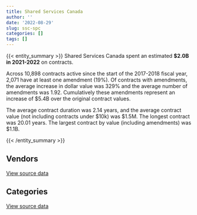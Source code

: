 ```yaml
---
title: Shared Services Canada
author: ''
date: '2022-08-29'
slug: ssc-spc
categories: []
tags: []
---
```


<script src="/rmarkdown-libs/htmlwidgets/htmlwidgets.js"></script>
<link href="/rmarkdown-libs/datatables-css/datatables-crosstalk.css" rel="stylesheet" />
<script src="/rmarkdown-libs/datatables-binding/datatables.js"></script>
<script src="/rmarkdown-libs/jquery/jquery-3.6.0.min.js"></script>
<link href="/rmarkdown-libs/dt-core-bootstrap/css/dataTables.bootstrap.min.css" rel="stylesheet" />
<link href="/rmarkdown-libs/dt-core-bootstrap/css/dataTables.bootstrap.extra.css" rel="stylesheet" />
<script src="/rmarkdown-libs/dt-core-bootstrap/js/jquery.dataTables.min.js"></script>
<script src="/rmarkdown-libs/dt-core-bootstrap/js/dataTables.bootstrap.min.js"></script>
<link href="/rmarkdown-libs/crosstalk/css/crosstalk.min.css" rel="stylesheet" />
<script src="/rmarkdown-libs/crosstalk/js/crosstalk.min.js"></script>
<script src="/rmarkdown-libs/htmlwidgets/htmlwidgets.js"></script>
<link href="/rmarkdown-libs/datatables-css/datatables-crosstalk.css" rel="stylesheet" />
<script src="/rmarkdown-libs/datatables-binding/datatables.js"></script>
<script src="/rmarkdown-libs/jquery/jquery-3.6.0.min.js"></script>
<link href="/rmarkdown-libs/dt-core-bootstrap/css/dataTables.bootstrap.min.css" rel="stylesheet" />
<link href="/rmarkdown-libs/dt-core-bootstrap/css/dataTables.bootstrap.extra.css" rel="stylesheet" />
<script src="/rmarkdown-libs/dt-core-bootstrap/js/jquery.dataTables.min.js"></script>
<script src="/rmarkdown-libs/dt-core-bootstrap/js/dataTables.bootstrap.min.js"></script>
<link href="/rmarkdown-libs/crosstalk/css/crosstalk.min.css" rel="stylesheet" />
<script src="/rmarkdown-libs/crosstalk/js/crosstalk.min.js"></script>

{{< entity_summary >}}
Shared Services Canada spent an estimated **\$2.0B in 2021-2022** on contracts.

Across 10,898 contracts active since the start of the 2017-2018 fiscal year, 2,071 have at least one amendment (19%). Of contracts with amendments, the average increase in dollar value was 329% and the average number of amendments was 1.92. Cumulatively these amendments represent an increase of \$5.4B over the original contract values.

The average contract duration was 2.14 years, and the average contract value (not including contracts under \$10k) was \$1.5M. The longest contract was 20.01 years. The largest contract by value (including amendments) was \$1.1B.

{{< /entity_summary >}}

## Vendors

<div id="htmlwidget-1" style="width:100%;height:auto;" class="datatables html-widget"></div>
<script type="application/json" data-for="htmlwidget-1">{"x":{"style":"bootstrap","filter":"none","vertical":false,"data":[["<a href=\"/vendors/2keys/\">2KEYS<\/a>","<a href=\"/vendors/3d_datacomm/\">3D DATACOMM<\/a>","<a href=\"/vendors/49_solutions/\">49 SOLUTIONS<\/a>","<a href=\"/vendors/4plan_consulting/\">4PLAN CONSULTING<\/a>","<a href=\"/vendors/529040_ontario_and_880382/\">529040 ONTARIO AND 880382<\/a>","<a href=\"/vendors/accenture/\">ACCENTURE<\/a>","<a href=\"/vendors/access_2_networks/\">ACCESS 2 NETWORKS<\/a>","<a href=\"/vendors/action_personnel_of_ottawa_hull/\">ACTION PERSONNEL OF OTTAWA HULL<\/a>","<a href=\"/vendors/adga_group/\">ADGA GROUP<\/a>","<a href=\"/vendors/adobe/\">ADOBE<\/a>","<a href=\"/vendors/adrm_technology_consulting/\">ADRM TECHNOLOGY CONSULTING<\/a>","<a href=\"/vendors/advanced_business_interiors/\">ADVANCED BUSINESS INTERIORS<\/a>","<a href=\"/vendors/advanced_chippewa_technologies/\">ADVANCED CHIPPEWA TECHNOLOGIES<\/a>","<a href=\"/vendors/altis_human_resources/\">ALTIS HUMAN RESOURCES<\/a>","<a href=\"/vendors/amazon/\">AMAZON<\/a>","<a href=\"/vendors/anixter_canada/\">ANIXTER CANADA<\/a>","<a href=\"/vendors/applied_electonics/\">APPLIED ELECTONICS<\/a>","<a href=\"/vendors/apption/\">APPTION<\/a>","<a href=\"/vendors/artemp_personnel_services/\">ARTEMP PERSONNEL SERVICES<\/a>","<a href=\"/vendors/asokan_business_interiors/\">ASOKAN BUSINESS INTERIORS<\/a>","<a href=\"/vendors/atlantic_business_interiors/\">ATLANTIC BUSINESS INTERIORS<\/a>","<a href=\"/vendors/attachmate/\">ATTACHMATE<\/a>","<a href=\"/vendors/avi_spl_canada/\">AVI SPL CANADA<\/a>","<a href=\"/vendors/b_l_associates/\">B L ASSOCIATES<\/a>","<a href=\"/vendors/bdo_canada/\">BDO CANADA<\/a>","<a href=\"/vendors/bell_and_howell_canada/\">BELL AND HOWELL CANADA<\/a>","<a href=\"/vendors/bell_canada/\">BELL CANADA<\/a>","<a href=\"/vendors/black_mcdonald/\">BLACK MCDONALD<\/a>","<a href=\"/vendors/blackberry/\">BLACKBERRY<\/a>","<a href=\"/vendors/bmc_software/\">BMC SOFTWARE<\/a>","<a href=\"/vendors/bmc_software_canada/\">BMC SOFTWARE CANADA<\/a>","<a href=\"/vendors/bragg_communications/\">BRAGG COMMUNICATIONS<\/a>","<a href=\"/vendors/brookfield_global_integrated_solutions/\">BROOKFIELD GLOBAL INTEGRATED SOLUTIONS<\/a>","<a href=\"/vendors/ca/\">CA<\/a>","<a href=\"/vendors/cache_computer_consulting/\">CACHE COMPUTER CONSULTING<\/a>","<a href=\"/vendors/calian/\">CALIAN<\/a>","<a href=\"/vendors/canadian_corps_of_commissionaires/\">CANADIAN CORPS OF COMMISSIONAIRES<\/a>","<a href=\"/vendors/canon/\">CANON<\/a>","<a href=\"/vendors/carahsoft_technology/\">CARAHSOFT TECHNOLOGY<\/a>","<a href=\"/vendors/cbci_telecom/\">CBCI TELECOM<\/a>","<a href=\"/vendors/cdw_canada/\">CDW CANADA<\/a>","<a href=\"/vendors/cellebrite/\">CELLEBRITE<\/a>","<a href=\"/vendors/ceridian/\">CERIDIAN<\/a>","<a href=\"/vendors/cgi/\">CGI<\/a>","<a href=\"/vendors/channel_management_international/\">CHANNEL MANAGEMENT INTERNATIONAL<\/a>","<a href=\"/vendors/charron_human_resources/\">CHARRON HUMAN RESOURCES<\/a>","<a href=\"/vendors/charter_telecom/\">CHARTER TELECOM<\/a>","<a href=\"/vendors/cistel_technology/\">CISTEL TECHNOLOGY<\/a>","<a href=\"/vendors/citrix/\">CITRIX<\/a>","<a href=\"/vendors/click_networks/\">CLICK NETWORKS<\/a>","<a href=\"/vendors/closereach/\">CLOSEREACH<\/a>","<a href=\"/vendors/cnw_group/\">CNW GROUP<\/a>","<a href=\"/vendors/co_ven/\">CO VEN<\/a>","<a href=\"/vendors/cofomo/\">COFOMO<\/a>","<a href=\"/vendors/combat_networks/\">COMBAT NETWORKS<\/a>","<a href=\"/vendors/commvault_systems/\">COMMVAULT SYSTEMS<\/a>","<a href=\"/vendors/compucom_canada/\">COMPUCOM CANADA<\/a>","<a href=\"/vendors/compugen/\">COMPUGEN<\/a>","<a href=\"/vendors/computer_associates_canada/\">COMPUTER ASSOCIATES CANADA<\/a>","<a href=\"/vendors/conexsys/\">CONEXSYS<\/a>","<a href=\"/vendors/connex_telecommunications/\">CONNEX TELECOMMUNICATIONS<\/a>","<a href=\"/vendors/coradix_technology_consulting/\">CORADIX TECHNOLOGY CONSULTING<\/a>","<a href=\"/vendors/cossette_communications/\">COSSETTE COMMUNICATIONS<\/a>","<a href=\"/vendors/csdc_systems/\">CSDC SYSTEMS<\/a>","<a href=\"/vendors/cytelligence/\">CYTELLIGENCE<\/a>","<a href=\"/vendors/dalhousie_university/\">DALHOUSIE UNIVERSITY<\/a>","<a href=\"/vendors/dalian_enterprises/\">DALIAN ENTERPRISES<\/a>","<a href=\"/vendors/decisive_group/\">DECISIVE GROUP<\/a>","<a href=\"/vendors/dell_computer/\">DELL COMPUTER<\/a>","<a href=\"/vendors/deloitte_and_touche/\">DELOITTE AND TOUCHE<\/a>","<a href=\"/vendors/diligens/\">DILIGENS<\/a>","<a href=\"/vendors/dls_technology/\">DLS TECHNOLOGY<\/a>","<a href=\"/vendors/dnr_consulting_group/\">DNR CONSULTING GROUP<\/a>","<a href=\"/vendors/donna_cona/\">DONNA CONA<\/a>","<a href=\"/vendors/eagle_professional_resources/\">EAGLE PROFESSIONAL RESOURCES<\/a>","<a href=\"/vendors/eclipsys_solutions/\">ECLIPSYS SOLUTIONS<\/a>","<a href=\"/vendors/ecole_de_langues_abce/\">ECOLE DE LANGUES ABCE<\/a>","<a href=\"/vendors/ecole_de_langues_la_cite/\">ECOLE DE LANGUES LA CITE<\/a>","<a href=\"/vendors/empowered_networks/\">EMPOWERED NETWORKS<\/a>","<a href=\"/vendors/entrust/\">ENTRUST<\/a>","<a href=\"/vendors/environics_research_group/\">ENVIRONICS RESEARCH GROUP<\/a>","<a href=\"/vendors/ernst_young/\">ERNST YOUNG<\/a>","<a href=\"/vendors/evaluation_personnel_selection/\">EVALUATION PERSONNEL SELECTION<\/a>","<a href=\"/vendors/excel_human_resources/\">EXCEL HUMAN RESOURCES<\/a>","<a href=\"/vendors/fast_forward_french/\">FAST FORWARD FRENCH<\/a>","<a href=\"/vendors/fast_track_staffing/\">FAST TRACK STAFFING<\/a>","<a href=\"/vendors/fca_canada/\">FCA CANADA<\/a>","<a href=\"/vendors/felix_technology/\">FELIX TECHNOLOGY<\/a>","<a href=\"/vendors/ference_company_consulting/\">FERENCE COMPANY CONSULTING<\/a>","<a href=\"/vendors/ford_motor_company/\">FORD MOTOR COMPANY<\/a>","<a href=\"/vendors/forrester_research/\">FORRESTER RESEARCH<\/a>","<a href=\"/vendors/foxit_software/\">FOXIT SOFTWARE<\/a>","<a href=\"/vendors/gartner/\">GARTNER<\/a>","<a href=\"/vendors/general_dynamics/\">GENERAL DYNAMICS<\/a>","<a href=\"/vendors/general_motors/\">GENERAL MOTORS<\/a>","<a href=\"/vendors/genesis_integration/\">GENESIS INTEGRATION<\/a>","<a href=\"/vendors/glasshouse_systems/\">GLASSHOUSE SYSTEMS<\/a>","<a href=\"/vendors/global_knowledge/\">GLOBAL KNOWLEDGE<\/a>","<a href=\"/vendors/global_upholstery/\">GLOBAL UPHOLSTERY<\/a>","<a href=\"/vendors/goss_gilroy/\">GOSS GILROY<\/a>","<a href=\"/vendors/grand_toy/\">GRAND TOY<\/a>","<a href=\"/vendors/graybridge_international_consulting/\">GRAYBRIDGE INTERNATIONAL CONSULTING<\/a>","<a href=\"/vendors/gsi_international_consulting/\">GSI INTERNATIONAL CONSULTING<\/a>","<a href=\"/vendors/haworth/\">HAWORTH<\/a>","<a href=\"/vendors/hewlett_packard/\">HEWLETT PACKARD<\/a>","<a href=\"/vendors/hitachi_data_systems/\">HITACHI DATA SYSTEMS<\/a>","<a href=\"/vendors/horizant/\">HORIZANT<\/a>","<a href=\"/vendors/hypertec/\">HYPERTEC<\/a>","<a href=\"/vendors/i4c_information_technology/\">I4C INFORMATION TECHNOLOGY<\/a>","<a href=\"/vendors/ibiska_telecom/\">IBISKA TELECOM<\/a>","<a href=\"/vendors/ibm_canada/\">IBM CANADA<\/a>","<a href=\"/vendors/iceberg_networks/\">ICEBERG NETWORKS<\/a>","<a href=\"/vendors/ifathom/\">IFATHOM<\/a>","<a href=\"/vendors/info_tech_research_group/\">INFO TECH RESEARCH GROUP<\/a>","<a href=\"/vendors/inmarsat_solutions/\">INMARSAT SOLUTIONS<\/a>","<a href=\"/vendors/insa/\">INSA<\/a>","<a href=\"/vendors/integra_networks/\">INTEGRA NETWORKS<\/a>","<a href=\"/vendors/interactive_audio_visual/\">INTERACTIVE AUDIO VISUAL<\/a>","<a href=\"/vendors/ipss/\">IPSS<\/a>","<a href=\"/vendors/iron_mountain/\">IRON MOUNTAIN<\/a>","<a href=\"/vendors/ism_information_systems_management/\">ISM INFORMATION SYSTEMS MANAGEMENT<\/a>","<a href=\"/vendors/it_net_consultants/\">IT NET CONSULTANTS<\/a>","<a href=\"/vendors/itex/\">ITEX<\/a>","<a href=\"/vendors/keydata_associates/\">KEYDATA ASSOCIATES<\/a>","<a href=\"/vendors/kia_canada/\">KIA CANADA<\/a>","<a href=\"/vendors/konica_minolta_business_solutions/\">KONICA MINOLTA BUSINESS SOLUTIONS<\/a>","<a href=\"/vendors/kpmg/\">KPMG<\/a>","<a href=\"/vendors/kyndryl_canada/\">KYNDRYL CANADA<\/a>","<a href=\"/vendors/language_research_development_group/\">LANGUAGE RESEARCH DEVELOPMENT GROUP<\/a>","<a href=\"/vendors/lannick_contract_solutions/\">LANNICK CONTRACT SOLUTIONS<\/a>","<a href=\"/vendors/laurentian_technologies/\">LAURENTIAN TECHNOLOGIES<\/a>","<a href=\"/vendors/linovati/\">LINOVATI<\/a>","<a href=\"/vendors/lumina_it/\">LUMINA IT<\/a>","<a href=\"/vendors/maplesoft_consulting/\">MAPLESOFT CONSULTING<\/a>","<a href=\"/vendors/maxsys_staffing_and_consulting/\">MAXSYS STAFFING AND CONSULTING<\/a>","<a href=\"/vendors/mcafee_international/\">MCAFEE INTERNATIONAL<\/a>","<a href=\"/vendors/mdos_consulting/\">MDOS CONSULTING<\/a>","<a href=\"/vendors/media_q/\">MEDIA Q<\/a>","<a href=\"/vendors/messa_computing/\">MESSA COMPUTING<\/a>","<a href=\"/vendors/metocean_telematics/\">METOCEAN TELEMATICS<\/a>","<a href=\"/vendors/mgis/\">MGIS<\/a>","<a href=\"/vendors/michael_wager_consulting/\">MICHAEL WAGER CONSULTING<\/a>","<a href=\"/vendors/micro_focus_canada/\">MICRO FOCUS CANADA<\/a>","<a href=\"/vendors/microsoft_canada/\">MICROSOFT CANADA<\/a>","<a href=\"/vendors/mindwire_systems/\">MINDWIRE SYSTEMS<\/a>","<a href=\"/vendors/mishkumi_technologies/\">MISHKUMI TECHNOLOGIES<\/a>","<a href=\"/vendors/mnp/\">MNP<\/a>","<a href=\"/vendors/modis_canada/\">MODIS CANADA<\/a>","<a href=\"/vendors/moore_canada/\">MOORE CANADA<\/a>","<a href=\"/vendors/mts_allstream/\">MTS ALLSTREAM<\/a>","<a href=\"/vendors/nattiq/\">NATTIQ<\/a>","<a href=\"/vendors/nav_canada/\">NAV CANADA<\/a>","<a href=\"/vendors/navpoint_consulting_group/\">NAVPOINT CONSULTING GROUP<\/a>","<a href=\"/vendors/newfound_recruiting/\">NEWFOUND RECRUITING<\/a>","<a href=\"/vendors/nisha_techonologies/\">NISHA TECHONOLOGIES<\/a>","<a href=\"/vendors/nissan_canada/\">NISSAN CANADA<\/a>","<a href=\"/vendors/nitam_solutions/\">NITAM SOLUTIONS<\/a>","<a href=\"/vendors/nortac_defence/\">NORTAC DEFENCE<\/a>","<a href=\"/vendors/northern_micro/\">NORTHERN MICRO<\/a>","<a href=\"/vendors/northwestel/\">NORTHWESTEL<\/a>","<a href=\"/vendors/nova_networks/\">NOVA NETWORKS<\/a>","<a href=\"/vendors/onx_enterprise_solutions/\">ONX ENTERPRISE SOLUTIONS<\/a>","<a href=\"/vendors/openframe_technologies/\">OPENFRAME TECHNOLOGIES<\/a>","<a href=\"/vendors/opentext/\">OPENTEXT<\/a>","<a href=\"/vendors/oproma/\">OPROMA<\/a>","<a href=\"/vendors/optiv_canada_federal/\">OPTIV CANADA FEDERAL<\/a>","<a href=\"/vendors/oracle_canada/\">ORACLE CANADA<\/a>","<a href=\"/vendors/orangutech/\">ORANGUTECH<\/a>","<a href=\"/vendors/phaselock_systems_international/\">PHASELOCK SYSTEMS INTERNATIONAL<\/a>","<a href=\"/vendors/pitney_bowes/\">PITNEY BOWES<\/a>","<a href=\"/vendors/pleiad_canada/\">PLEIAD CANADA<\/a>","<a href=\"/vendors/portage_personnel/\">PORTAGE PERSONNEL<\/a>","<a href=\"/vendors/postmedia_network/\">POSTMEDIA NETWORK<\/a>","<a href=\"/vendors/pragmatic_conferencing/\">PRAGMATIC CONFERENCING<\/a>","<a href=\"/vendors/pricewaterhouse_coopers/\">PRICEWATERHOUSE COOPERS<\/a>","<a href=\"/vendors/printers_plus/\">PRINTERS PLUS<\/a>","<a href=\"/vendors/promaxis/\">PROMAXIS<\/a>","<a href=\"/vendors/prosci_canada/\">PROSCI CANADA<\/a>","<a href=\"/vendors/protak_consulting_group/\">PROTAK CONSULTING GROUP<\/a>","<a href=\"/vendors/purelogic/\">PURELOGIC<\/a>","<a href=\"/vendors/purespirit_solutions/\">PURESPIRIT SOLUTIONS<\/a>","<a href=\"/vendors/qmr/\">QMR<\/a>","<a href=\"/vendors/quantum_management_services/\">QUANTUM MANAGEMENT SERVICES<\/a>","<a href=\"/vendors/r_e_gilmore_investments/\">R E GILMORE INVESTMENTS<\/a>","<a href=\"/vendors/r2i/\">R2I<\/a>","<a href=\"/vendors/randstad/\">RANDSTAD<\/a>","<a href=\"/vendors/raymond_chabot_grant_thornton/\">RAYMOND CHABOT GRANT THORNTON<\/a>","<a href=\"/vendors/rhea/\">RHEA<\/a>","<a href=\"/vendors/ricoh/\">RICOH<\/a>","<a href=\"/vendors/rogers/\">ROGERS<\/a>","<a href=\"/vendors/salesforce_canada/\">SALESFORCE CANADA<\/a>","<a href=\"/vendors/samson_associes/\">SAMSON ASSOCIES<\/a>","<a href=\"/vendors/sap/\">SAP<\/a>","<a href=\"/vendors/sas_institute/\">SAS INSTITUTE<\/a>","<a href=\"/vendors/sasktel/\">SASKTEL<\/a>","<a href=\"/vendors/scalar_decisions/\">SCALAR DECISIONS<\/a>","<a href=\"/vendors/securekey_technologies/\">SECUREKEY TECHNOLOGIES<\/a>","<a href=\"/vendors/shaw_cable/\">SHAW CABLE<\/a>","<a href=\"/vendors/shi_canada/\">SHI CANADA<\/a>","<a href=\"/vendors/si_systems/\">SI SYSTEMS<\/a>","<a href=\"/vendors/sierra_systems_group/\">SIERRA SYSTEMS GROUP<\/a>","<a href=\"/vendors/simplex_grinnell/\">SIMPLEX GRINNELL<\/a>","<a href=\"/vendors/softchoice/\">SOFTCHOICE<\/a>","<a href=\"/vendors/sra_staffing_solutions/\">SRA STAFFING SOLUTIONS<\/a>","<a href=\"/vendors/stoneworks_technologies/\">STONEWORKS TECHNOLOGIES<\/a>","<a href=\"/vendors/subaru_canada/\">SUBARU CANADA<\/a>","<a href=\"/vendors/suse_software_solutions_canada/\">SUSE SOFTWARE SOLUTIONS CANADA<\/a>","<a href=\"/vendors/synersolutions_technologies/\">SYNERSOLUTIONS TECHNOLOGIES<\/a>","<a href=\"/vendors/systematix_solutions/\">SYSTEMATIX SOLUTIONS<\/a>","<a href=\"/vendors/systemscope/\">SYSTEMSCOPE<\/a>","<a href=\"/vendors/tecsis/\">TECSIS<\/a>","<a href=\"/vendors/teknion/\">TEKNION<\/a>","<a href=\"/vendors/teksystems_canada/\">TEKSYSTEMS CANADA<\/a>","<a href=\"/vendors/telecom_computer_services/\">TELECOM COMPUTER SERVICES<\/a>","<a href=\"/vendors/telesat/\">TELESAT<\/a>","<a href=\"/vendors/telus_canada/\">TELUS CANADA<\/a>","<a href=\"/vendors/teramach_technologies/\">TERAMACH TECHNOLOGIES<\/a>","<a href=\"/vendors/tes_contract_services/\">TES CONTRACT SERVICES<\/a>","<a href=\"/vendors/testforce_systems/\">TESTFORCE SYSTEMS<\/a>","<a href=\"/vendors/thales/\">THALES<\/a>","<a href=\"/vendors/the_aim_group/\">THE AIM GROUP<\/a>","<a href=\"/vendors/the_it_broker/\">THE IT BROKER<\/a>","<a href=\"/vendors/the_ktl_group/\">THE KTL GROUP<\/a>","<a href=\"/vendors/the_mathworks/\">THE MATHWORKS<\/a>","<a href=\"/vendors/the_right_door_consulting/\">THE RIGHT DOOR CONSULTING<\/a>","<a href=\"/vendors/think_on/\">THINK ON<\/a>","<a href=\"/vendors/thomas_schmidt/\">THOMAS SCHMIDT<\/a>","<a href=\"/vendors/tiree/\">TIREE<\/a>","<a href=\"/vendors/toshiba_canada/\">TOSHIBA CANADA<\/a>","<a href=\"/vendors/totem_offisource/\">TOTEM OFFISOURCE<\/a>","<a href=\"/vendors/toyota/\">TOYOTA<\/a>","<a href=\"/vendors/tpg_technology_consultants/\">TPG TECHNOLOGY CONSULTANTS<\/a>","<a href=\"/vendors/track24_canada/\">TRACK24 CANADA<\/a>","<a href=\"/vendors/transpolar_technology/\">TRANSPOLAR TECHNOLOGY<\/a>","<a href=\"/vendors/trm_technologies/\">TRM TECHNOLOGIES<\/a>","<a href=\"/vendors/tundra_technical_solutions/\">TUNDRA TECHNICAL SOLUTIONS<\/a>","<a href=\"/vendors/turtle_island_staffing/\">TURTLE ISLAND STAFFING<\/a>","<a href=\"/vendors/unisoft_international/\">UNISOFT INTERNATIONAL<\/a>","<a href=\"/vendors/unisys_canada/\">UNISYS CANADA<\/a>","<a href=\"/vendors/united_rentals_of_canada/\">UNITED RENTALS OF CANADA<\/a>","<a href=\"/vendors/university_of_new_brunswick/\">UNIVERSITY OF NEW BRUNSWICK<\/a>","<a href=\"/vendors/university_of_ottawa/\">UNIVERSITY OF OTTAWA<\/a>","<a href=\"/vendors/valcom_consulting/\">VALCOM CONSULTING<\/a>","<a href=\"/vendors/veritaaq_technology_house/\">VERITAAQ TECHNOLOGY HOUSE<\/a>","<a href=\"/vendors/veritas_technologies/\">VERITAS TECHNOLOGIES<\/a>","<a href=\"/vendors/vmware/\">VMWARE<\/a>","<a href=\"/vendors/westbury_national_show_systems/\">WESTBURY NATIONAL SHOW SYSTEMS<\/a>","<a href=\"/vendors/wills_transfer/\">WILLS TRANSFER<\/a>","<a href=\"/vendors/wolters_kluwer/\">WOLTERS KLUWER<\/a>","<a href=\"/vendors/workdynamics_technologies/\">WORKDYNAMICS TECHNOLOGIES<\/a>","<a href=\"/vendors/wpp_group_canada_communications/\">WPP GROUP CANADA COMMUNICATIONS<\/a>","<a href=\"/vendors/xerox/\">XEROX<\/a>","<a href=\"/vendors/zayo_canada/\">ZAYO CANADA<\/a>","<a href=\"/vendors/zycom/\">ZYCOM<\/a>"],[23044841.14,355116.65,null,9325.89,7720.6,24634,4124009.08,null,13469600.77,749190.01,6656950.96,548802.19,8432736.3,346398.36,null,83683.81,683638.36,null,0,348496.91,12920.25,457353.41,1312576.9,1500286.03,854691.6,1962773.07,350744432.57,null,3370409.13,2122392.86,7394756.31,2234837.59,null,null,49330.03,8877613.69,3765014.53,1152397.93,3472992.85,6202125.04,4315412.75,974749.79,null,4184275.59,638888.64,null,null,97051.49,3631518.71,6910280.37,1060622.32,6931.93,921015.01,4273825.45,10015218.15,2929434.56,16846587.28,2502830.18,29535466.72,7057598.99,53462.66,1060586.38,85668.2,98659.32,5650000,null,1024995.31,12042727.09,7151916.73,815336.03,1342859.88,291101.6,5576205.8,3612803.27,null,10347126.15,162132.59,null,4498636.88,5719818.91,83945.9,null,null,503521.69,119968.8,49268,312094.46,null,null,4379.78,71592.1,null,3297563.3,258186.22,null,277053.49,1410415.46,1176534.07,null,null,301688.93,null,null,null,10003896.09,3214140.27,35019.49,1423936.45,86046.12,24090548.03,311852781.28,1367746.62,null,56701.42,22975170.75,14386886.94,1101343.33,25561.26,11551663.32,215905.36,null,null,21372497.64,1455571.28,null,3647.34,1375479.55,4655873.68,2024269.81,174777.2,932771.33,629921.75,17239.74,23355762.34,6580.73,1731180.36,1438641.56,null,null,4825009.55,null,556659.09,8275829.82,104395361.52,239464.76,277023.27,217480.71,6611085.94,346902.21,5565472.43,15785.52,68433.93,2467458.81,null,6656304.59,703508.93,null,4194194.97,12411161.62,4450446.3,8386.79,2405037.5,null,null,null,2091428.75,10433187.24,null,31262.93,47500.51,20556.22,135446.98,79329.46,3720419.69,15090610.73,61119.13,16592.67,75073.81,4778050.27,5688969.64,648516.57,132937.48,48865.61,null,null,700259.44,168548.09,19873.7,582957.35,51189456.92,null,287584.07,371624.38,2033494.91,4296861.13,486574.29,4403932.33,1118179.74,836400.47,9077378.26,142521.25,296186.21,1740850.27,null,6316898.53,null,null,null,60345.56,null,24995.6,152233.35,32803204.58,3395541.7,16193198.67,96061452.71,23101619.46,9889165.37,721127.18,768541.3,1761347.69,181849.78,3422135.45,95900.05,185114.96,null,281808.38,1034357.37,314282.16,null,7314.5,19470261.12,2701195.52,3967724.1,294988.57,235986.5,null,1243824.76,13118027.17,null,74212.87,null,435506.63,11478397.97,2588666.2,9377601.57,22265.14,408399.3,null,7240.4,27455.99,3455692.47,31243417.15,1618297.19],[37660485.93,121505.38,null,null,4276982.03,null,1145700.94,null,7574388.27,null,7450274.1,372632.31,3841243.32,437523.42,275000,184133.95,802353.17,165883.24,5873.62,310059.75,null,513356.36,1039370.7,1504396.41,871268.97,1123046.4,330762080.02,23342.33,4760680.47,2913628.01,16996790.66,2241514.85,1523.59,null,51522.47,11971113.44,4004011.34,1202226.48,11516948.55,6387348.87,10213427.82,1411328.52,null,6711662.38,282537.8,null,9842.62,124656.43,3419096.87,13709666.43,881063.64,null,3178624.99,4287211.9,8851342.72,4005657.67,5614412.3,4726042.58,29599560.11,485998.99,1175290.21,510815.82,null,43363.16,2739863.01,6293.91,1330352.54,16704056.37,7949114.83,3169155,1466097.35,515726.9,267068.55,3271508.38,6027297.02,6877034.44,340026.83,9521.08,4043327.43,2856775.25,null,123121.41,24667.9,551757.67,94345.13,83216.73,72406.22,null,null,209711.9,428442.04,1193264.35,6383628.21,405648.36,262680.93,1781998.8,4243985.24,1839580.84,16072,null,27572.87,30364.24,null,24998.93,10941568.33,7142662.29,67971.5,385927.59,214237.27,28401829.75,270909512.18,784097.29,36698.45,69230.22,23038116.42,26728585.15,367629.76,24841.2,10431222.5,65115.69,null,null,11448962.54,2561245.62,null,9934.24,7627659.32,8334013.28,2030250,262529.24,1709928.28,2181049.56,65733.56,26780827.77,8554.29,null,1670151.4,null,32996,4838228.76,null,634033.56,8292892.78,163210613.4,256677.19,6711.5,78671.8,6585424.52,347852.63,8503112.44,61137.55,42607.4,281127.54,null,496440.91,141502.52,16104.76,4205685.92,17340690.21,4452089.29,36622.69,5157511.85,62091.34,199795.51,24385.83,5923117.08,11503497.69,107209.75,88950.3,47630.65,null,198668.42,79709.2,3730612.62,15343502.78,22130.39,14366.1,60861.8,10158950.01,576329.97,838266.27,182866.1,null,null,745306.73,674221.72,98819.97,36858.49,619352.58,27148210.79,null,440378.1,3351236.43,1990088.8,4277236.75,179819.44,4415997.9,1121243.24,599040.19,2990156.95,142521.25,349504.23,2612547.68,215218.67,12275358.97,201512.59,6784.29,4932.79,54260.47,24747,null,176441.8,32736924.75,6088252.31,21351179.71,91119392.17,33117368.98,14852605.66,241211.46,60318.02,1611819.65,898751.9,839635.01,66356.9,120314.46,null,403278.57,1071220.27,null,12163.44,7334.54,20516665.21,2708596.06,3415995.29,185573.44,236633.04,null,1247232.5,13075422.34,111324.14,58438.18,33900,436699.8,6733606.56,2595758.44,9483211.88,44530.28,114075.37,13560,8728.99,null,3027200.17,30165375.01,1804588.47],[38504560.49,30246.64,481726.17,null,4143628.29,null,913635.18,48127.72,7525773.2,null,4887101.75,1219755.57,16121424.38,690423.44,242577.05,414763.85,95322.61,63732.76,34122.96,189720.08,null,714726.79,935976.67,2908141.13,868888.46,1481045.71,323780896.27,null,7240080.99,2470595.28,22307890.51,2240969.74,23823.41,799258.44,null,11772521.29,4010854.7,1053820.14,12146126.11,1966819.88,8061019.39,1931210,null,7184090.34,830497.86,43368.61,1094997.54,45502.36,12574462.83,32252106.85,380205,null,null,2917634.99,5214957.56,4002921.19,12682135.86,7641704.07,29518687,51001.96,2058264.02,209188.54,null,36769.07,null,6276.71,2745424.14,21708368.37,10156702.49,4641779.63,773468.69,913362.62,712885.04,1926323.55,6200162.5,9285212.01,121284.99,8413.97,4093300.76,4723623.47,null,393684.85,39690.41,198981.54,236107.89,83840.92,35638.95,null,null,null,100908.74,1787620.68,8320856.94,588189.65,null,33144.33,4617405.8,49191.86,null,23461.63,49253.43,241249.8,33602.58,null,15023344.76,15154538.25,133724.47,231580.13,213651.93,18568287.59,294072206.44,1005508.59,800.29,111147.35,22975170.75,40979113.22,683493.17,5097.96,7290314.53,176187.57,null,null,14507653.65,2554247.68,null,13456,7606818.72,9697900.39,2167019.81,null,2457292.19,2062301.8,51270.98,20926663.65,33761.26,null,2088850.75,10000,null,7189727.33,null,906789.47,10134628.44,174849006.39,53624.86,null,528891.04,1685465.23,346902.21,7287581.63,null,null,null,363297.58,557443.12,null,null,5760544.47,25161542.44,5060503.24,29930.55,9272007.54,5143.66,168304.24,369074.09,5009133.35,10173041.69,568205.33,57135.24,19911.17,1928.52,118815.24,59275.6,null,12501432.51,20262.82,25633.64,452905.13,9716747.73,1537263.41,970718.94,211512.67,null,43951.8,3592582.85,619933.3,39324,55866.1,532092.24,27096059.78,2174090.08,807061.97,1820411.17,1923009.78,4265550.31,56885.51,4495880.28,1118179.74,353208.95,543483.86,146797.17,348549.3,1568593.94,null,18662457.87,null,2476266.67,64302.45,29079.84,37290,null,341569.48,23442264.75,7093937.82,25001311.09,84956416.53,46930260.88,9151659.98,191971.33,null,2069697.16,1504578.73,548758.28,74156.99,142171.38,2544.77,281435.95,null,null,null,7314.5,15464232.4,null,3249720.17,80099.07,51076.53,62868,2599475.64,13039697.15,487943.11,8848.94,5113.05,218349.9,4807866.62,5167614.79,33398312.79,11327.14,523106.1,null,13370.38,null,1898355.33,12290089.52,2229900.91],[39405962.01,95816.2,667250.47,null,8797501.02,null,842579.64,57784.92,7791287.81,null,2564043.01,316859.92,20988881.37,577812.45,2506207.73,29852.69,353964.97,50450.63,null,146461.43,null,328186.48,1313469.28,7967.51,165226.7,1600962.37,262122424.45,null,5104655.33,2470595.28,23504969.79,2240969.74,null,34353344.37,null,11072092.33,4346897.87,724660.36,4250028.81,1150430.66,8057272.01,null,11915767.64,5826495.67,3016784.53,38524.75,5721076.29,34289.77,652053.15,36512642.12,609079.56,null,null,934136.28,5066723.84,4195093.46,26711579.39,15530019.4,null,null,2274152.22,299550.9,null,null,null,6276.71,3926282.23,27958733.98,13312866.4,5571897.77,764252.87,1943114.69,606769.19,213555.44,6162362.5,10149618.33,62500.67,null,1670015.3,3726586.94,null,851995.2,76252.98,137579.5,364229.39,9861.82,130855.82,32506.02,33900,278606.66,230069.75,5577637.18,6634049.18,1841307.93,null,280822.1,5152117.79,null,null,null,null,256158.56,10660233.8,null,14174541.3,6164551.26,141108,296924.7,null,27135453.38,397216467.94,2033707.08,97374.54,491518.8,30527752.07,45770813.96,913224.66,32290.25,10425129.48,130484.82,15483522.04,486899.21,14711495.64,2554247.68,81649.45,16476.28,9150594.07,17648446.63,2427375.6,null,2588759.9,595635.35,null,18552774.17,99256.06,null,2684972.72,null,null,5906768.41,10089.76,732299.39,9946287.61,169437607.56,null,null,612677.21,null,null,6292402.21,108757.8,15330.15,null,592480.75,599683.16,null,null,2853597.28,34207450.02,6901950.54,22950.71,13085593.42,null,481899.82,379572.07,2720192.96,15342681.47,1917475.33,78742.81,null,8184.98,null,59438,null,12514469.79,6572.18,null,178144.5,9520465.49,15095702.02,1197606.71,151116.87,null,null,6998571.04,194507.04,null,189577.72,409693.22,27511476.42,2999310.09,640701.17,190079.42,1822082.88,4285963.72,49025.87,1297845.95,1118179.74,300062.01,679017.18,null,742265.34,3063463.74,null,25750839.09,null,2476266.67,64302.45,null,158444.86,null,21120.54,31097452.9,7134913.29,22154964.51,79960199.76,61878174.53,15779246.28,191971.33,null,5848501.73,1029181.13,277130.7,null,403640.29,739390.63,71236.44,486899.21,null,12327.7,197196,3752293.9,null,2853904.09,96266.55,95835.96,null,2599475.64,13039697.15,null,8848.94,32176.95,null,12997045.82,6015734.14,12435478.62,null,8884345.5,129808.75,71674.14,null,1892524.84,11599059.55,2410796.71]],"container":"<table class=\"table table-striped table-hover row-border order-column display\">\n  <thead>\n    <tr>\n      <th>Vendor<\/th>\n      <th>2018-2019<\/th>\n      <th>2019-2020<\/th>\n      <th>2020-2021<\/th>\n      <th>2021-2022<\/th>\n    <\/tr>\n  <\/thead>\n<\/table>","options":{"order":[[4,"desc"]],"pageLength":10,"autoWidth":true,"columnDefs":[{"targets":1,"render":"function(data, type, row, meta) {\n    return type !== 'display' ? data : DTWidget.formatCurrency(data, \"$\", 2, 3, \",\", \".\", true, null);\n  }"},{"targets":2,"render":"function(data, type, row, meta) {\n    return type !== 'display' ? data : DTWidget.formatCurrency(data, \"$\", 2, 3, \",\", \".\", true, null);\n  }"},{"targets":3,"render":"function(data, type, row, meta) {\n    return type !== 'display' ? data : DTWidget.formatCurrency(data, \"$\", 2, 3, \",\", \".\", true, null);\n  }"},{"targets":4,"render":"function(data, type, row, meta) {\n    return type !== 'display' ? data : DTWidget.formatCurrency(data, \"$\", 2, 3, \",\", \".\", true, null);\n  }"},{"width":"16%","targets":[1,2,3,4]},{"className":"dt-right","targets":[1,2,3,4]}],"orderClasses":false}},"evals":["options.columnDefs.0.render","options.columnDefs.1.render","options.columnDefs.2.render","options.columnDefs.3.render"],"jsHooks":[]}</script>
<p class="text-right">
<a href="https://github.com/GoC-Spending/contracts-data/tree/main/data/out/departments/ssc-spc/summary_by_fiscal_year_by_vendor.csv" class="source-data-link btn btn-link">View source data</a>
</p>

## Categories

<div id="htmlwidget-2" style="width:100%;height:auto;" class="datatables html-widget"></div>
<script type="application/json" data-for="htmlwidget-2">{"x":{"style":"bootstrap","filter":"none","vertical":false,"data":[["<a href=\"/categories/other/\">(Other)<\/a>","<a href=\"/categories/facilities_and_construction/\">Facilities and construction<\/a>","<a href=\"/categories/office_management/\">Office management<\/a>","<a href=\"/categories/professional_services/\">Professional services<\/a>","<a href=\"/categories/information_technology/\">Information technology<\/a>","<a href=\"/categories/medical/\">Medical<\/a>","<a href=\"/categories/transportation_and_logistics/\">Transportation and logistics<\/a>","<a href=\"/categories/industrial_products_and_services/\">Industrial products and services<\/a>","<a href=\"/categories/travel/\">Travel<\/a>","<a href=\"/categories/security_and_protection/\">Security and protection<\/a>","<a href=\"/categories/human_capital/\">Human capital<\/a>"],[61288435.32,34807416.15,4178443.13,60220653.53,1477025351.25,49369.04,1645149.46,43745394.09,324959.34,4431976.88,14837255.47],[41857522.14,34886629.34,4056747.44,105889013.5,1479760958.59,52436.64,1656379.76,44815489.15,null,4557942.46,43615086.61],[20664729.31,38083757.43,3845555.95,129998688.93,1585079105.28,8739.44,246645.22,44315725.57,null,5917587.51,45920450.16],[4611091.04,38742209.35,1417443.24,141021079.64,1806476295.05,10186.54,1631028.21,8704226.15,94664,6493822.15,40435881.88]],"container":"<table class=\"table table-striped table-hover row-border order-column display\">\n  <thead>\n    <tr>\n      <th>Category<\/th>\n      <th>2018-2019<\/th>\n      <th>2019-2020<\/th>\n      <th>2020-2021<\/th>\n      <th>2021-2022<\/th>\n    <\/tr>\n  <\/thead>\n<\/table>","options":{"order":[[4,"desc"]],"dom":"t","pageLength":30,"autoWidth":true,"columnDefs":[{"targets":1,"render":"function(data, type, row, meta) {\n    return type !== 'display' ? data : DTWidget.formatCurrency(data, \"$\", 2, 3, \",\", \".\", true, null);\n  }"},{"targets":2,"render":"function(data, type, row, meta) {\n    return type !== 'display' ? data : DTWidget.formatCurrency(data, \"$\", 2, 3, \",\", \".\", true, null);\n  }"},{"targets":3,"render":"function(data, type, row, meta) {\n    return type !== 'display' ? data : DTWidget.formatCurrency(data, \"$\", 2, 3, \",\", \".\", true, null);\n  }"},{"targets":4,"render":"function(data, type, row, meta) {\n    return type !== 'display' ? data : DTWidget.formatCurrency(data, \"$\", 2, 3, \",\", \".\", true, null);\n  }"},{"width":"16%","targets":[1,2,3,4]},{"className":"dt-right","targets":[1,2,3,4]}],"orderClasses":false,"lengthMenu":[10,25,30,50,100]}},"evals":["options.columnDefs.0.render","options.columnDefs.1.render","options.columnDefs.2.render","options.columnDefs.3.render"],"jsHooks":[]}</script>
<p class="text-right">
<a href="https://github.com/GoC-Spending/contracts-data/tree/main/data/out/departments/ssc-spc/summary_by_fiscal_year_by_category.csv" class="source-data-link btn btn-link">View source data</a>
</p>
